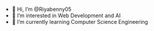 - 👋 Hi, I’m @Riyabenny05
- 👀 I’m interested in Web Development and AI
- 🌱 I’m currently learning Computer Science Engineering


<!---
Riyabenny05/Riyabenny05 is a ✨ special ✨ repository because its `README.md` (this file) appears on your GitHub profile.
You can click the Preview link to take a look at your changes.
--->
